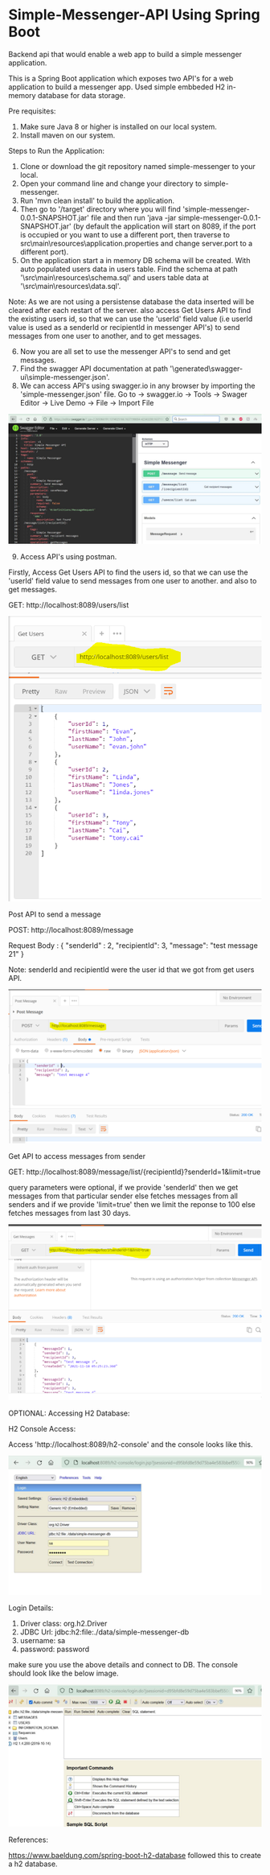 # Simple-Messenger-API Using Spring Boot

Backend api that would enable a web app to build a simple messenger application.

This is a Spring Boot application which exposes two API's for a web application to build a messenger app.
Used simple embbeded H2 in-memory database for data storage.

Pre requisites:
1. Make sure Java 8 or higher is installed on our local system.
2. Install maven on our system.

Steps to Run the Application:
1. Clone or download the git repository named simple-messenger to your local.
2. Open your command line and change your directory to simple-messenger.
3. Run 'mvn clean install' to build the application.
4. Then go to '/target' directory where you will find 'simple-messenger-0.0.1-SNAPSHOT.jar' file and then run 'java -jar simple-messenger-0.0.1-SNAPSHOT.jar' (by default the application will start on 8089, if the port is occupied or you want to use a different port, then traverse to src\main\resources\application.properties and change server.port to a different port).
5. On the application start a in memory DB schema will be created. With auto populated users data in users table. Find the schema at path '\src\main\resources\schema.sql' and users table data at '\src\main\resources\data.sql'.

Note: As we are not using a persistense database the data inserted will be cleared after each restart of the server. also access Get Users API to find the existing users id, so that we can use the 'userId' field value (i.e userId value is used as a senderId or recipientId in messenger API's) to send messages from one user to another, and to get messages.
  
6. Now you are all set to use the messenger API's to send and get messages.
7. Find the swagger API documentation at path '\generated\swagger-ui\simple-messenger.json'.
8. We can access API's using swagger.io in any browser by importing the 'simple-messenger.json' file.
Go to -> swagger.io -> Tools -> Swager Editor -> Live Demo -> File -> Import File 

![](images/swagger.JPG)

9. Access API's using postman.

Firstly, Access Get Users API to find the users id, so that we can use the 'userId' field value to send messages from one user to another. and also to get messages.

GET: http://localhost:8089/users/list 

![](images/get-users.PNG)

Post API to send a message

POST: http://localhost:8089/message

Request Body :
{
	"senderId" : 2,
	"recipientId": 3,
	"message": "test message 21"
}

Note: senderId and recipientId were the user id that we got from get users API.

![](images/post-message.PNG)

Get API to access messages from sender

GET: http://localhost:8089/message/list/{recipientId}?senderId=1&limit=true

query parameters were optional, if we provide 'senderId' then we get messages from that particular sender else fetches messages from all senders and if we provide 'limit=true' then we limit the reponse to 100 else fetches messages from last 30 days.

![](images/get-messages.PNG)


OPTIONAL:  Accessing H2 Database:

H2 Console Access:

Access 'http://localhost:8089/h2-console' and the console looks like this.

![](images/h2-login-page.JPG)

Login Details:
1. Driver class: org.h2.Driver
2. JDBC Url: jdbc:h2:file:./data/simple-messenger-db
3. username: sa
4. password: password

make sure you use the above details and connect to DB. The console should look like the below image.

![](images/h2-console.JPG)





References:

https://www.baeldung.com/spring-boot-h2-database followed this to create a h2 database.
